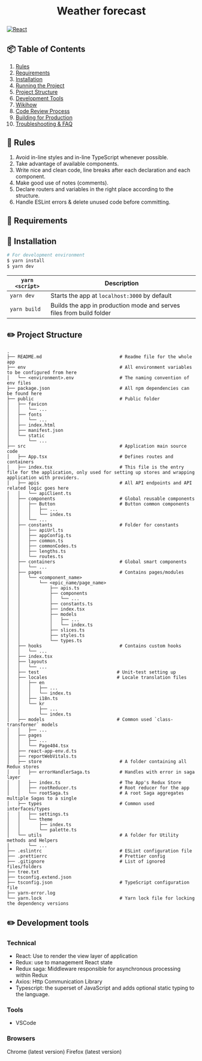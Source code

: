 <h1 align="center">
  Weather forecast
</h1>
<h3 align="center"></h3>

[![React](https://img.shields.io/badge/react-17.0.1-lightgrey.svg)](https://github.com/facebook/react)

## 📦 Table of Contents

1. [Rules](#📜-rules)
2. [Requirements](#-requirements)
3. [Installation](#-installation)
4. [Running the Project](#-running-the-project)
5. [Project Structure](#-project-structure)
6. [Development Tools](#-development-tools)
7. [Wikihow](#-wikihow)
8. [Code Review Process](#-code-review-process)
9. [Building for Production](#-building-for-production)
10. [Troubleshooting & FAQ](#-troubleshooting-&-faq)

## 📜 Rules

1. Avoid in-line styles and in-line TypeScript whenever possible.
2. Take advantage of available components.
3. Write nice and clean code, line breaks after each declaration and each component.
4. Make good use of notes (comments).
5. Declare routers and variables in the right place according to the structure.
6. Handle ESLint errors & delete unused code before committing.

## 💼 Requirements

## 💾 Installation
```bash
# For development environment
$ yarn install
$ yarn dev 
```


| `yarn <script>` | Description                                                          |
| --------------- | -------------------------------------------------------------------- |
| `yarn dev`      | Starts the app at `localhost:3000` by default                        |
| `yarn build`    | Builds the app in production mode and serves files from build folder |

## ✏️ Project Structure

```
.
├── README.md                             # Readme file for the whole app
├── env                                   # All environment variables to be configured from here
│   └── <environment>.env                 # The naming convention of env files
├── package.json                          # All npm dependencies can be found here
├── public                                # Public folder
│   ├── favicon
│   │   └── ...
│   ├── fonts
│   │   └── ...
│   ├── index.html
│   ├── manifest.json
│   └── static
│       └── ...
├── src                                   # Application main source code
│   ├── App.tsx                           # Defines routes and containers
│   ├── index.tsx                         # This file is the entry file for the application, only used for setting up stores and wrapping application with providers.
│   ├── apis                              # All API endpoints and API related logic goes here
│   │   └── apiClient.ts
│   ├── components                        # Global reusable components
│   │   ├── Button                        # Button common components
│   │   │   ├── ...
│   │   │   └── index.ts
│   │   └── ...
│   ├── constants                         # Folder for constants
│   │   ├── apiUrl.ts
│   │   ├── appConfig.ts
│   │   ├── common.ts
│   │   ├── commonCodes.ts
│   │   ├── lengths.ts
│   │   └── routes.ts
│   ├── containers                        # Global smart components  
│   │   └── ...
│   ├── pages                             # Contains pages/modules
│   │   └── <component_name>
│   │       └── <epic_name/page_name>
│   │           ├── apis.ts
│   │           ├── components
│   │           │   └── ...
│   │           ├── constants.ts
│   │           ├── index.tsx
│   │           ├── models
│   │           │   ├── ...
│   │           │   └── index.ts
│   │           ├── slices.ts
│   │           ├── styles.ts
│   │           └── types.ts
│   ├── hooks                             # Contains custom hooks
│   │   └── ...
│   ├── index.tsx
│   ├── layouts
│   │   └── ...
│   ├── test                             # Unit-test setting up
│   ├── locales                          # Locale translation files
│   │   ├── en
│   │   │   ├── ...
│   │   │   └── index.ts
│   │   ├── i18n.ts
│   │   └── kr
│   │       ├── ...
│   │       └── index.ts
│   ├── models                           # Common used `class-transformer` models
│   │   ├── ...
│   ├── pages
│   │   ├── ...
│   │   └── Page404.tsx
│   ├── react-app-env.d.ts
│   ├── reportWebVitals.ts
│   ├── store                             # A folder containing all Redux stores
│   │   ├── errorHandlerSaga.ts           # Handles with error in saga layer
│   │   ├── index.ts                      # The App's Redux Store
│   │   ├── rootReducer.ts                # Root reducer for the app
│   │   └── rootSaga.ts                   # A root Saga aggregates multiple Sagas to a single
│   ├── types                             # Common used interfaces/types
│   │   ├── settings.ts
│   │   └── theme
│   │       ├── index.ts
│   │       └── palette.ts
│   └── utils                             # A folder for Utility methods and Helpers
│       └── ...
├── .eslintrc                             # ESLint configuration file
├── .prettierrc                           # Prettier config
├── .gitignore                            # List of ignored files/folders
├── tree.txt
├── tsconfig.extend.json
├── tsconfig.json                         # TypeScript configuration file
├── yarn-error.log
└── yarn.lock                             # Yarn lock file for locking the dependency versions
```

## ✏️ Development tools
### Technical
- React: Use to render the view layer of application
- Redux: use to  management React state
- Redux saga: Middleware responsible for asynchronous processing within Redux
- Axios: Http Communication Library
- Typescript: the superset of JavaScript and adds optional static typing to the language.
  
### Tools
- VSCode

### Browsers
Chrome (latest version)
Firefox (latest version)
